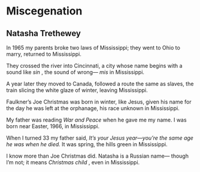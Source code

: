 # Miscegenation
## Natasha Trethewey
In 1965 my parents broke two laws of Mississippi;
they went to Ohio to marry, returned to Mississippi.

They crossed the river into Cincinnati, a city whose name
begins with a sound like _sin_ , the sound of wrong— _mis_ in Mississippi.

A year later they moved to Canada, followed a route the same
as slaves, the train slicing the white glaze of winter, leaving Mississippi.

Faulkner’s Joe Christmas was born in winter, like Jesus, given his name
for the day he was left at the orphanage, his race unknown in Mississippi.

My father was reading _War and Peace_ when he gave me my name.
I was born near Easter, 1966, in Mississippi.

When I turned 33 my father said, _It’s your Jesus year—you’re the same_
 _age he was when he died._ It was spring, the hills green in Mississippi.

I know more than Joe Christmas did. Natasha is a Russian name—
though I’m not; it means _Christmas child_ , even in Mississippi.